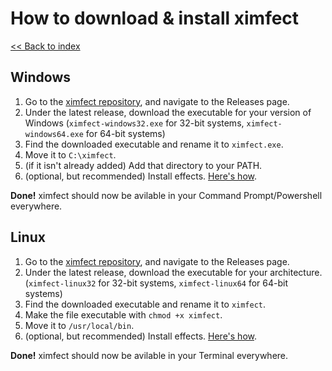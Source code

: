# How to download & install ximfect

[<< Back to index](../index.md)

## Windows

1. Go to the [ximfect repository](https://github.com/ximfect/ximfect), and
navigate to the Releases page.
2. Under the latest release, download the executable for your version of Windows
(`ximfect-windows32.exe` for 32-bit systems, `ximfect-windows64.exe` for 64-bit
systems)
3. Find the downloaded executable and rename it to `ximfect.exe`.
4. Move it to `C:\ximfect`.
5. (if it isn't already added) Add that directory to your PATH.
6. (optional, but recommended) Install effects. [Here's how](effects.md).

**Done!** ximfect should now be avilable in your Command Prompt/Powershell
everywhere.

## Linux

1. Go to the [ximfect repository](https://github.com/ximfect/ximfect), and
navigate to the Releases page.
2. Under the latest release, download the executable for your architecture.
(`ximfect-linux32` for 32-bit systems, `ximfect-linux64` for 64-bit systems)
3. Find the downloaded executable and rename it to `ximfect`.
4. Make the file executable with `chmod +x ximfect`.
5. Move it to `/usr/local/bin`.
6. (optional, but recommended) Install effects. [Here's how](effects.md).

**Done!** ximfect should now be avilable in your Terminal everywhere.
